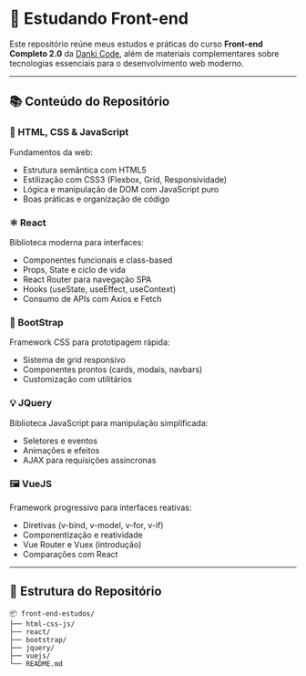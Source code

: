 # 🚀 Estudando Front-end

Este repositório reúne meus estudos e práticas do curso **Front-end Completo 2.0** da [Danki Code](https://www.dankicode.com/), além de materiais complementares sobre tecnologias essenciais para o desenvolvimento web moderno.

---

## 📚 Conteúdo do Repositório

### 🧱 HTML, CSS & JavaScript
Fundamentos da web:
- Estrutura semântica com HTML5
- Estilização com CSS3 (Flexbox, Grid, Responsividade)
- Lógica e manipulação de DOM com JavaScript puro
- Boas práticas e organização de código

### ⚛️ React
Biblioteca moderna para interfaces:
- Componentes funcionais e class-based
- Props, State e ciclo de vida
- React Router para navegação SPA
- Hooks (useState, useEffect, useContext)
- Consumo de APIs com Axios e Fetch

### 🎨 BootStrap
Framework CSS para prototipagem rápida:
- Sistema de grid responsivo
- Componentes prontos (cards, modais, navbars)
- Customização com utilitários

### 💡 JQuery
Biblioteca JavaScript para manipulação simplificada:
- Seletores e eventos
- Animações e efeitos
- AJAX para requisições assíncronas

### 🖼️ VueJS
Framework progressivo para interfaces reativas:
- Diretivas (v-bind, v-model, v-for, v-if)
- Componentização e reatividade
- Vue Router e Vuex (introdução)
- Comparações com React

---

## 📁 Estrutura do Repositório

```plaintext
📦 front-end-estudos/
├── html-css-js/
├── react/
├── bootstrap/
├── jquery/
├── vuejs/
└── README.md
